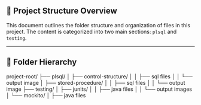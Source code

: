 ## 📂 Project Structure Overview
This document outlines the folder structure and organization of files in this project. The content is categorized into two main sections: `plsql` and `testing`.

---

## 📁 Folder Hierarchy
project-root/
├── plsql/
│ ├── control-structure/
│ │ ├── sql files
│ │ └── output image
│ ├── stored-procedure/
│ │ ├── sql files
│ │ └── output image
├── testing/
│ ├── junits/
│ │ ├── java files
│ │ └── output images
│ └── mockito/
│ ├── java files
